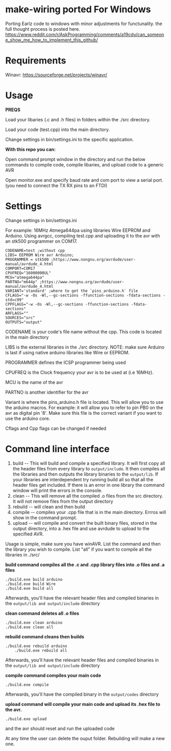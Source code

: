 make-wiring ported For Windows
===========
Porting Earlz code to windows with minor adjustments for functunality.
the full thought process is posted here.
https://www.reddit.com/r/AskProgramming/comments/a19cdv/can_someone_show_me_how_to_implement_this_github/

# Requirements
Winavr: https://sourceforge.net/projects/winavr/

# Usage
**PREQS**

Load your libaries (.c and .h files) in folders within the ./src directory.

Load your code (test.cpp) into the main directory.

Change settings in bin/settings.ini to the specific application.

**With this repo you can:**

Open command prompt window in the directory and run the below commands to compile code, compile libaries, and upload code to a generic AVR

Open monitor.exe and specify baud rate and com port to view a serial port. (you need to connect the TX RX pins to an FTDI)

# Settings
Change settings in bin/settings.ini

For example: 16MHz Atmega644pa using libraries Wire EEPROM and Arduino. Using avrgcc, compiling test.cpp and uploading it to the avr with an stk500 programmer on COM17.

    CODENAME=test ;without cpp
    LIBS= EEPROM Wire avr Arduino;
    PROGRAMMER = stk500 ;https://www.nongnu.org/avrdude/user-manual/avrdude_4.html
    COMPORT=COM17
    CPUFREQ="16000000UL"
    MCU="atmega644pa"
    PARTNO="m644p" ;https://www.nongnu.org/avrdude/user-manual/avrdude_4.html
    VARIANT='standard' ;where to get the `pins_arduino.h` file
    CFLAGS="-w -Os -Wl,--gc-sections -ffunction-sections -fdata-sections -std=c99"
    CPPFLAGS="-w -Os -Wl,--gc-sections -ffunction-sections -fdata-sections"
    ARFLAGS=""
    SOURCES="src"
    OUTPUTS="output"
 CODENAME is your code's file name without the cpp. This code is located in the main directory
 
 LIBS is the external libraries in the ./src directory. NOTE: make sure Arduino is last if using native arduino libraries like Wire or EEPROM.
 
 PROGRAMMER defines the ICSP programmer being used
 
 CPUFREQ is the Clock frequency your avr is to be used at (i.e 16MHz).
 
 MCU is the name of the avr
 
 PARTNO is another identifier for the avr
 
 Variant is where the pins_arduino.h file is located. This will allow you to use the arduino macros. For example:
 it will allow you to refer to pin PB0 on the avr as digital pin '8'. Make sure this file is the correct variant if you want to use the arduino core.
 
 Cflags and Cpp flags can be changed if needed
 
# Command line interface
1. build -- This will build and compile a specified library. It will first copy all the header files from every library to `output/include`. It then compiles all the libraries and then outputs the library binaries to the `output/lib`. If your libraries are interdependent try running build all so that all the header files get included. If there is an error in one library the command window will print the errors in the console.
2. clean -- This will remove all the compiled .o files from the src directory. It will not remove files from the output directory
3. rebuild -- will clean and then build
4. compile -- compiles your .cpp file that is in the main directory. Errros will show in the command prompt.
5. upload -- will compile and convert the built binary files, stored in the output directory, into a .hex file and use avrdude to upload to the specified AVR.

Usage is simple, make sure you have winAVR.
List the command and then the library you wish to compile. List "all" if you want to compile all the libraries in ./src/

**build command compiles all the .c and .cpp library files into .o files and .a files** 

    ./build.exe build arduino
    ./build.exe build Wire
    ./build.exe build all
Afterwards, you'll have the relevant header files and compiled binaries in the `output/lib and output/include` directory
	
   **clean command deletes all .o files**

    ./build.exe clean arduino
	./build.exe clean all
	
   **rebuild command cleans then builds**
   
	./build.exe rebuild arduino
    	./build.exe rebuild all
Afterwards, you'll have the relevant header files and compiled binaries in the `output/lib and output/include` directory

  **compile command compiles your main code**
  
  	./build.exe compile
Afterwards, you'll have the compiled binary in the `output/codes` directory

  **upload command will compile your main code and upload its .hex file to the avr.**

	./build.exe upload 

and the avr should reset and run the uploaded code


At any time the user can delete the ouput folder. Rebuilding will make a new one.




